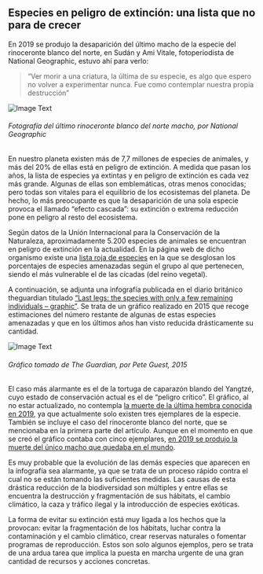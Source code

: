 ## Especies en peligro de extinción: una lista que no para de crecer

En 2019 se produjo la desaparición del último macho de la especie del rinoceronte blanco del norte, en Sudán y Ami Vitale, fotoperiodista de National Geographic, estuvo ahí para verlo:

> “Ver morir a una criatura, la última de su especie, es algo que espero no volver a experimentar nunca. Fue como contemplar nuestra propia destrucción”

![Image Text](https://www.nationalgeographic.com.es/medio/2020/02/21/rinocerontesudan4_98df3614_1280x853.jpg)

###### Fotografía del último rinoceronte blanco del norte macho, por National Geographic

En nuestro planeta existen más de 7,7 millones de especies de animales, y más del 20% de ellas está en peligro de extinción. A medida que pasan los años, la lista de especies ya extintas y en peligro de extinción es cada vez más grande. Algunas de ellas son emblemáticas, otras menos conocidas; pero todas son vitales para el equilibrio de los ecosistemas del planeta. De hecho, lo más preocupante es que la desaparición de una sola especie provoca el llamado “efecto cascada”: su extinción o extrema reducción pone en peligro al resto del ecosistema. 

Según datos de la Unión Internacional para la Conservación de la Naturaleza, aproximadamente 5.200 especies de animales se encuentran en peligro de extinción en la actualidad. En la página web de dicho organismo existe una [lista roja de especies](https://www.iucnredlist.org) en la que se desglosan los porcentajes de especies amenazadas según el grupo al que pertenecen, siendo el más vulnerable el de las cícadas (del reino vegetal).

A continuación, se adjunta una infografía publicada en el diario británico theguardian titulado [“Last legs: the species with only a few remaining individuals – graphic”](https://www.theguardian.com/environment/2015/jun/13/last-legs-species-few-remaining-individuals-graphic). Se trata de un gráfico realizado en 2015 que recoge estimaciones del número restante de algunas de estas especies amenazadas y que en los últimos años han visto reducida drásticamente su cantidad.

![Image Text](https://static.guim.co.uk/sys-images/Guardian/Pix/pictures/2015/6/11/1434033087216/webendangered01.jpg)

###### Gráfico tomado de The Guardian, por Pete Guest, 2015

El caso más alarmante es el de la tortuga de caparazón blando del Yangtzé, cuyo estado de conservación actual es el de “peligro crítico”. El gráfico, al no estar actualizado, no contempla [la muerte de la última hembra conocida en 2019](https://www.elperiodico.com/es/ciencia/20190415/tortuga-gigante-caparazon-blando-yangtse-7408747), ya que actualmente solo existen tres ejemplares de la especie. También se incluye el caso del rinoceronte blanco del norte, que se mencionaba en la primera parte del artículo. Aunque en el momento en que se creó el gráfico contaba con cinco ejemplares, [en 2019 se produjo la muerte del único macho que quedaba en el mundo](https://traficoespecies.wwf.es/blog/adios-sudan-el-rinoceronte-blanco-del-norte-camino-la-extincion). 

Es muy probable que la evolución de las demás especies que aparecen en la infografía sea alarmante, ya que se trata de un proceso rápido contra el cual no se están tomando las suficientes medidas. Las causas de esta drástica reducción de la biodiversidad son múltiples y entre ellas se encuentra la destrucción y fragmentación de sus hábitats, el cambio climático, la caza y tráfico ilegal y la introducción de especies exóticas. 

La forma de evitar su extinción está muy ligada a los hechos que la provocan: evitar la fragmentación de los hábitats, luchar contra la contaminación y el cambio climático, crear reservas naturales o fomentar programas de reproducción. Estos son solo algunos ejemplos, pero se trata de una ardua tarea que implica la puesta en marcha urgente de una gran cantidad de recursos y acciones concretas.

